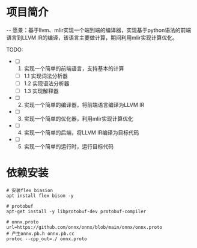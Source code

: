 <!-- 简介 -->
# 项目简介
-- 愿景：基于llvm、mlir实现一个端到端的编译器，实现基于python语法的前端语言到LLVM IR的编译，该语言主要做计算，期间利用mlir实现计算优化。

TODO:
- [ ] 1. 实现一个简单的前端语言，支持基本的计算
    - [ ] 1.1 实现词法分析器
    - [ ] 1.2 实现语法分析器
    - [ ] 1.3 实现解释器
- [ ] 2. 实现一个简单的编译器，将前端语言编译为LLVM IR
- [ ] 3. 实现一个简单的优化器，利用mlir实现计算优化
- [ ] 4. 实现一个简单的后端，将LLVM IR编译为目标代码
- [ ] 5. 实现一个简单的运行时，运行目标代码


<!-- 依赖安装 shell -->
# 依赖安装
```shell
# 安装flex biasion
apt install flex bison -y

# protobuf 
apt-get install -y libprotobuf-dev protobuf-compiler

# onnx.proto
url=https://github.com/onnx/onnx/blob/main/onnx/onnx.proto
# 产生onnx.pb.h onnx.pb.cc
protoc --cpp_out=./ onnx.proto
```